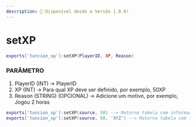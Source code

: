 ```yaml
---
description: 🔧 Disponível desde a Versão 1.0.0!
---
```


# setXP

```lua title="Export Syntax"
exports['tuncion_xp']:setXP(PlayerID, XP, Reason)
```

### PARÂMETRO

1. PlayerID <span className="color-blue">(INT)</span> <span className="color-orange">-> PlayerID</span>
2. XP <span className="color-blue">(INT)</span> <span className="color-orange">-> Para qual XP deve ser definido, por exemplo, 50XP</span>
3. Reason <span className="color-blue">(STRING) (OPCIONAL)</span> <span className="color-orange">-> Adicione um motivo, por exemplo, Jogou 2 horas</span>

```lua
exports['tuncion_xp']:setXP(source, 50) --> Retorna tabela com informações
exports['tuncion_xp']:setXP(source, 50, 'XYZ') --> Retorna tabela com informações
```
